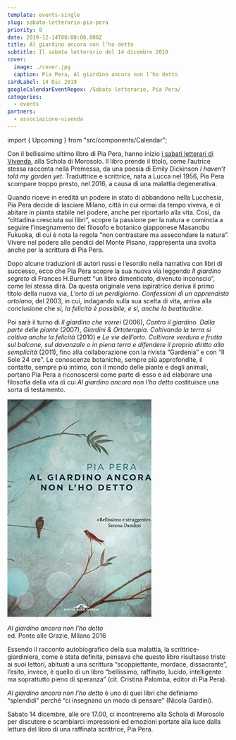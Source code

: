 ```yaml
---
template: events-single
slug: sabato-letterario-pia-pera
priority: 0
date: 2019-12-14T00:00:00.000Z
title: Al giardino ancora non l’ho detto
subtitle: Il sabato letterario del 14 dicembre 2019
cover:
  image: ./cover.jpg
  caption: Pia Pera, Al giardino ancora non l’ho detto
cardLabel: 14 Dic 2019
googleCalendarEventRegex: /Sabato letterario, Pia Pera/
categories:
  - events
partners:
  - associazione-vivenda
---
```


import { Upcoming } from "src/components/Calendar";

<EntryInfo variant="frequency" label="14 dicembre 2019" value="dalle 16:00 alle 18:00"/>
<EntryInfo variant="teacher" label="A cura di" value="Patrizia Leotta, docente di lettere e socia di Associazione Vivenda"/>
<EntryInfo variant="location" label="A LaSchola" value="[Via Maroni 13, Casciago 21020, VA](https://g.page/laschola?share)" bottom={6}/>

<Row bottom={3}>
<Col columned>

Con il bellissimo ultimo libro di Pia Pera, hanno inizio [i sabati letterari di Vivenda](/attività/sabato-letterario/), alla Schola di Morosolo. Il libro prende il titolo, come l’autrice stessa racconta nella Premessa, da una poesia di Emily Dickinson *I haven’t told my garden yet*. Traduttrice e scrittrice, nata a Lucca nel 1956, Pia Pera scompare troppo presto, nel 2016, a causa di una malattia degenerativa.

Quando riceve in eredità un podere in stato di abbandono nella Lucchesia, Pia Pera decide di lasciare Milano, città in cui ormai da tempo viveva, e di abitare in pianta stabile nel podere, anche per riportarlo alla vita. Così, da “cittadina cresciuta sui libri”, scopre la passione per la natura e comincia a seguire l’insegnamento del filosofo e botanico giapponese Masanobu Fukuoka, di cui è nota la regola “non contrastare ma assecondare la natura”. Vivere nel podere alle pendici del Monte Pisano, rappresenta una svolta anche per la scrittura di Pia Pera.

Dopo alcune traduzioni di autori russi e l’esordio nella narrativa con libri di successo, ecco che Pia Pera scopre la sua nuova via leggendo *Il giardino segreto* di Frances H.Burnett “un libro dimenticato, divenuto inconscio”, come lei stessa dirà. Da questa originale  vena ispiratrice deriva il primo titolo della nuova via, *L’orto di un perdigiorno. Confessioni di un apprendista ortolano*, del 2003, in cui, indagando sulla sua scelta di vita, arriva alla conclusione che _sì, la felicità è possibile, e sì, anche la beatitudine_.

Poi sarà il turno di *Il giardino che vorrei* (2006), *Contro il giardino. Dalla parte delle piante* (2007), *Giardini & Ortoterapia. Coltivando la terra si coltiva anche la felicità* (2010) e *Le vie dell’orto. Coltivare verdura e frutta sul balcone, sul davanzale o in piena terra e difendere il proprio diritto alla semplicità* (2011), fino alla collaborazione con la rivista  “Gardenia” e con  “Il Sole 24 ore”. Le conoscenze botaniche, sempre più approfondite, il contatto, sempre più intimo, con il mondo delle piante e degli animali, portano Pia Pera a  riconoscersi  come parte di esso e ad  elaborare una  filosofia della vita di cui *Al giardino ancora non l’ho detto* costituisce una sorta di testamento.

![pia-pera-al-giardino-ancora-non-l-ho-detto](./pia-pera-al-giardino-ancora-non-l-ho-detto.jpg)

<QuoteAuthor>

*Al giardino ancora non l’ho detto*<br />
ed. Ponte alle Grazie, Milano 2016

</QuoteAuthor>


Essendo il racconto autobiografico della sua malattia, la scrittrice-giardiniera, come è stata definita,  pensava che questo libro risultasse triste ai suoi lettori, abituati a una scrittura “scoppiettante, mordace, dissacrante”, l’esito, invece, è quello di un libro “bellissimo, raffinato, lucido, intelligente ma soprattutto pieno di speranza” (cit. Cristina Palomba, editor di Pia Pera).

*Al giardino ancora non l’ho detto* è uno di quei libri che definiamo “splendidi” perché “ci insegnano un modo di pensare” (Nicola Gardini).

Sabato 14 dicembre, alle ore 17.00, ci incontreremo alla Schola di Morosolo per discutere e scambiarci impressioni ed emozioni portate alla luce dalla lettura  del libro di una raffinata scrittrice, Pia Pera.

</Col>
</Row>

<Upcoming subtitle="Prossimi eventi" title="del Sabato letterario" contains="Sabato letterario"></Upcoming>
